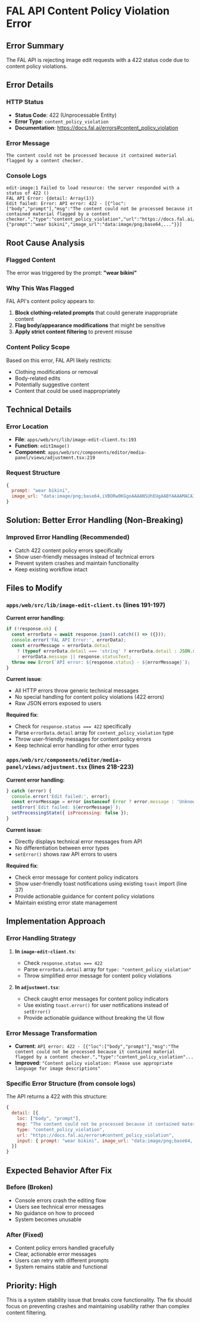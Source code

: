 # FAL API Content Policy Violation Error

## Error Summary
The FAL API is rejecting image edit requests with a 422 status code due to content policy violations.

## Error Details

### HTTP Status
- **Status Code**: 422 (Unprocessable Entity)
- **Error Type**: `content_policy_violation`
- **Documentation**: https://docs.fal.ai/errors#content_policy_violation

### Error Message
```
The content could not be processed because it contained material flagged by a content checker.
```

### Console Logs
```
edit-image:1 Failed to load resource: the server responded with a status of 422 ()
FAL API Error: {detail: Array(1)}
Edit failed: Error: API error: 422 - [{"loc":["body","prompt"],"msg":"The content could not be processed because it contained material flagged by a content checker.","type":"content_policy_violation","url":"https://docs.fal.ai/errors#content_policy_violation","input":{"prompt":"wear bikini","image_url":"data:image/png;base64,..."}}]
```

## Root Cause Analysis

### Flagged Content
The error was triggered by the prompt: **"wear bikini"**

### Why This Was Flagged
FAL API's content policy appears to:
1. **Block clothing-related prompts** that could generate inappropriate content
2. **Flag body/appearance modifications** that might be sensitive
3. **Apply strict content filtering** to prevent misuse

### Content Policy Scope
Based on this error, FAL API likely restricts:
- Clothing modifications or removal
- Body-related edits
- Potentially suggestive content
- Content that could be used inappropriately

## Technical Details

### Error Location
- **File**: `apps/web/src/lib/image-edit-client.ts:193`
- **Function**: `editImage()`
- **Component**: `apps/web/src/components/editor/media-panel/views/adjustment.tsx:219`

### Request Structure
```javascript
{
  prompt: "wear bikini",
  image_url: "data:image/png;base64,iVBORw0KGgoAAAANSUhEUgAABYAAAAMACAIAAAASU1SbAAAgAElEQVR4nKy9..."
}
```

## Solution: Better Error Handling (Non-Breaking)

### **Improved Error Handling** (Recommended)
- Catch 422 content policy errors specifically
- Show user-friendly messages instead of technical errors
- Prevent system crashes and maintain functionality
- Keep existing workflow intact

## Files to Modify

### **`apps/web/src/lib/image-edit-client.ts`** (lines 191-197)
**Current error handling:**
```javascript
if (!response.ok) {
  const errorData = await response.json().catch(() => ({}));
  console.error('FAL API Error:', errorData);
  const errorMessage = errorData.detail 
    ? (typeof errorData.detail === 'string' ? errorData.detail : JSON.stringify(errorData.detail))
    : errorData.message || response.statusText;
  throw new Error(`API error: ${response.status} - ${errorMessage}`);
}
```

**Current issue**: 
- All HTTP errors throw generic technical messages
- No special handling for content policy violations (422 errors)
- Raw JSON errors exposed to users

**Required fix**: 
- Check for `response.status === 422` specifically
- Parse `errorData.detail` array for `content_policy_violation` type
- Throw user-friendly messages for content policy errors
- Keep technical error handling for other error types

### **`apps/web/src/components/editor/media-panel/views/adjustment.tsx`** (lines 218-223)  
**Current error handling:**
```javascript
} catch (error) {
  console.error('Edit failed:', error);
  const errorMessage = error instanceof Error ? error.message : 'Unknown error';
  setError(`Edit failed: ${errorMessage}`);
  setProcessingState({ isProcessing: false });
}
```

**Current issue**: 
- Directly displays technical error messages from API
- No differentiation between error types
- `setError()` shows raw API errors to users

**Required fix**:
- Check error message for content policy indicators
- Show user-friendly toast notifications using existing `toast` import (line 37)
- Provide actionable guidance for content policy violations
- Maintain existing error state management

## Implementation Approach

### **Error Handling Strategy**
1. **In `image-edit-client.ts`**: 
   - Check `response.status === 422`
   - Parse `errorData.detail` array for `type: "content_policy_violation"`
   - Throw simplified error message for content policy violations

2. **In `adjustment.tsx`**: 
   - Check caught error messages for content policy indicators
   - Use existing `toast.error()` for user notifications instead of `setError()`
   - Provide actionable guidance without breaking the UI flow

### **Error Message Transformation**
- **Current**: `API error: 422 - [{"loc":["body","prompt"],"msg":"The content could not be processed because it contained material flagged by a content checker.","type":"content_policy_violation"...`
- **Improved**: `"Content policy violation: Please use appropriate language for image descriptions"`

### **Specific Error Structure (from console logs)**
The API returns a 422 with this structure:
```javascript
{
  detail: [{
    loc: ["body", "prompt"],
    msg: "The content could not be processed because it contained material flagged by a content checker.",
    type: "content_policy_violation",
    url: "https://docs.fal.ai/errors#content_policy_violation",
    input: { prompt: "wear bikini", image_url: "data:image/png;base64,..." }
  }]
}
```

## Expected Behavior After Fix

### **Before (Broken)**
- Console errors crash the editing flow
- Users see technical error messages
- No guidance on how to proceed
- System becomes unusable

### **After (Fixed)**  
- Content policy errors handled gracefully
- Clear, actionable error messages
- Users can retry with different prompts
- System remains stable and functional

## Priority: High
This is a system stability issue that breaks core functionality. The fix should focus on preventing crashes and maintaining usability rather than complex content filtering.
